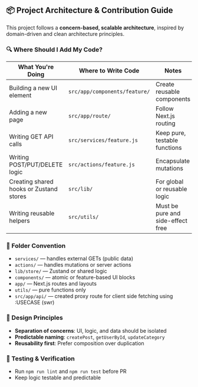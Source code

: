 ## 📦 Project Architecture & Contribution Guide

This project follows a **concern-based, scalable architecture**, inspired by domain-driven and clean architecture principles.

### 🔍 Where Should I Add My Code?

| What You're Doing                       | Where to Write Code           | Notes                             |
| --------------------------------------- | ----------------------------- | --------------------------------- |
| Building a new UI element               | `src/app/components/feature/` | Create reusable components        |
| Adding a new page                       | `src/app/route/`              | Follow Next.js routing            |
| Writing GET API calls                   | `src/services/feature.js`     | Keep pure, testable functions     |
| Writing POST/PUT/DELETE logic           | `src/actions/feature.js`      | Encapsulate mutations             |
| Creating shared hooks or Zustand stores | `src/lib/`                    | For global or reusable logic      |
| Writing reusable helpers                | `src/utils/`                  | Must be pure and side-effect free |

### 💼 Folder Convention

- `services/` — handles external GETs (public data)
- `actions/` — handles mutations or server actions
- `lib/store/` — Zustand or shared logic
- `components/` — atomic or feature-based UI blocks
- `app/` — Next.js routes and layouts
- `utils/` — pure functions only
- `src/app/api/` — created proxy route for client side fetching using :USECASE (swr)

### 🧱 Design Principles

- **Separation of concerns**: UI, logic, and data should be isolated
- **Predictable naming**: `createPost`, `getUserById`, `updateCategory`
- **Reusability first**: Prefer composition over duplication

### 🧪 Testing & Verification

- Run `npm run lint` and `npm run test` before PR
- Keep logic testable and predictable
